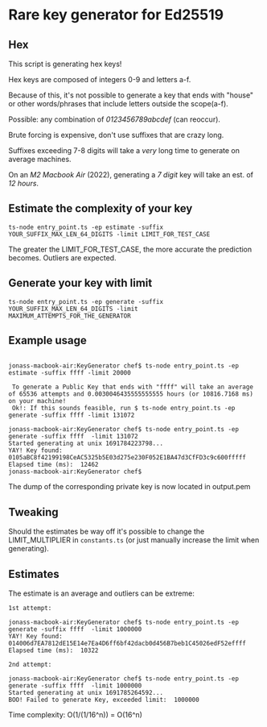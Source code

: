 # Rare key generator for Ed25519

## Hex
This script is generating hex keys! 

Hex keys are composed of integers 0-9 and letters a-f. 

Because of this, it's not possible to generate a key that ends with "house" or other words/phrases that include letters outside the scope(a-f).

Possible: any combination of *0123456789abcdef* (can reoccur).

Brute forcing is expensive, don't use suffixes that are crazy long. 

Suffixes exceeding 7-8 digits will take a *very* long time to generate on average machines.

On an *M2 Macbook Air* (2022), generating a *7 digit* key will take an est. of *12 hours*.

## Estimate the complexity of your key

```
ts-node entry_point.ts -ep estimate -suffix YOUR_SUFFIX_MAX_LEN_64_DIGITS -limit LIMIT_FOR_TEST_CASE

```
The greater the LIMIT_FOR_TEST_CASE, the more accurate the prediction becomes. Outliers are expected.

## Generate your key with limit

```
ts-node entry_point.ts -ep generate -suffix YOUR_SUFFIX_MAX_LEN_64_DIGITS -limit MAXIMUM_ATTEMPTS_FOR_THE_GENERATOR
```

## Example usage

```

jonass-macbook-air:KeyGenerator chef$ ts-node entry_point.ts -ep estimate -suffix ffff -limit 20000

 To generate a Public Key that ends with "ffff" will take an average of 65536 attempts and 0.0030046435555555555 hours (or 10816.7168 ms) on your machine! 
 Ok!: If this sounds feasible, run $ ts-node entry_point.ts -ep generate -suffix ffff -limit 131072 

jonass-macbook-air:KeyGenerator chef$ ts-node entry_point.ts -ep generate -suffix ffff  -limit 131072
Started generating at unix 1691784223798...
YAY! Key found:  0105aBC8f42199198CeAC5325b5E03d275e230F052E1BA47d3CfFD3c9c600fffff
Elapsed time (ms):  12462
jonass-macbook-air:KeyGenerator chef$ 

```
The dump of the corresponding private key is now located in output.pem

## Tweaking

Should the estimates be way off it's possible to change the LIMIT_MULTIPLIER in `constants.ts` (or just manually increase the limit when generating).

## Estimates

The estimate is an average and outliers can be extreme:

```
1st attempt:

jonass-macbook-air:KeyGenerator chef$ ts-node entry_point.ts -ep generate -suffix ffff  -limit 1000000
YAY! Key found:  014006d7EA7812dE15E14e7Ea4D6ff6bf42dacb0d456B7beb1C45026edF52effff
Elapsed time (ms):  10322

2nd attempt:

jonass-macbook-air:KeyGenerator chef$ ts-node entry_point.ts -ep generate -suffix ffff  -limit 1000000
Started generating at unix 1691785264592...
BOO! Failed to generate Key, exceeded limit:  1000000

```

Time complexity: O(1/(1/16^n)) = O(16^n)
